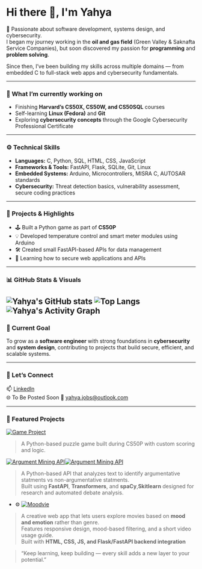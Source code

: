# Hi there 👋, I'm Yahya  

🚀 Passionate about software development, systems design, and cybersecurity.  
I began my journey working in the **oil and gas field** (Green Valley & Saknafta Service Companies), but soon discovered my passion for **programming** and **problem solving**.  

Since then, I’ve been building my skills across multiple domains — from embedded C to full-stack web apps and cybersecurity fundamentals.  

---

### 🧠 What I’m currently working on
- Finishing **Harvard’s CS50X, CS50W, and CS50SQL** courses  
- Self-learning **Linux (Fedora)** and **Git**  
- Exploring **cybersecurity concepts** through the Google Cybersecurity Professional Certificate  

---

### ⚙️ Technical Skills
- **Languages:** C, Python, SQL, HTML, CSS, JavaScript  
- **Frameworks & Tools:** FastAPI, Flask, SQLite, Git, Linux  
- **Embedded Systems:** Arduino, Microcontrollers, MISRA C, AUTOSAR standards  
- **Cybersecurity:** Threat detection basics, vulnerability assessment, secure coding practices  

---

### 🧩 Projects & Highlights
- 🕹️ Built a Python game as part of **CS50P**
- 💡 Developed temperature control and smart meter modules using Arduino  
- 🛠️ Created small FastAPI-based APIs for data management  
- 🔐 Learning how to secure web applications and APIs  

---

### 📊 GitHub Stats & Visuals

![Yahya's GitHub stats](https://github-readme-stats.vercel.app/api?username=yzes95&show_icons=true&theme=radical) ![Top Langs](https://github-readme-stats.vercel.app/api/top-langs/?username=yzes95&layout=compact&theme=radical) 
![Yahya's Activity Graph](https://github-readme-activity-graph.vercel.app/graph?username=yzes95&theme=github-compact)
---

### 🌱 Current Goal
To grow as a **software engineer** with strong foundations in **cybersecurity** and **system design**, contributing to projects that build secure, efficient, and scalable systems.

---

### 💬 Let’s Connect
📫 [LinkedIn](https://www.linkedin.com/in/YOUR_LINKEDIN)  
🌐 To Be Posted Soon
📧 yahya.jobs@outlook.com  

---
### 🌟 Featured Projects

[![Game Project](https://github-readme-stats.vercel.app/api/pin/?username=yzes95&repo=Cat_Hunt_V1_Python&theme=radical)](https://github.com/yzes95/Cat_Hunt_V1_Python)
>  A Python-based puzzle game built during CS50P with custom scoring and logic.

[![Argument Mining API](https://github-readme-stats.vercel.app/api/pin/?username=yzes95&repo=Argument-Mining&theme=radical)](https://github.com/yzes95/Argument-Mining)[![Argument Mining API](https://github-readme-stats.vercel.app/api/pin/?username=yzes95&repo=Argument-Mining-API&theme=radical)](https://github.com/yzes95/Argument-Mining-API)
> A Python-based API that analyzes text to identify argumentative statments vs non-argumentative statments.  
> Built using **FastAPI**, **Transformers**, and **spaCy**,**Skitlearn** designed for research and automated debate analysis.  


- ⚙️ [![Moodvie](https://github-readme-stats.vercel.app/api/pin/?username=yzes95&repo=moodvie&theme=radical)](https://github.com/yzes95/MoodVi)
> A creative web app that lets users explore movies based on **mood and emotion** rather than genre.  
> Features responsive design, mood-based filtering, and a short video usage guide.  
> Built with **HTML, CSS, JS, and Flask/FastAPI backend integration**



> “Keep learning, keep building — every skill adds a new layer to your potential.”
